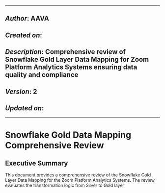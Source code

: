 _____________________________________________
## *Author*: AAVA
## *Created on*: 
## *Description*: Comprehensive review of Snowflake Gold Layer Data Mapping for Zoom Platform Analytics Systems ensuring data quality and compliance
## *Version*: 2
## *Updated on*: 
_____________________________________________

# Snowflake Gold Data Mapping Comprehensive Review

## Executive Summary

This document provides a comprehensive review of the Snowflake Gold Layer Data Mapping for the Zoom Platform Analytics Systems. The review evaluates the transformation logic from Silver to Gold layer